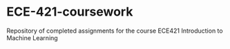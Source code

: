 # ECE-421-coursework
Repository of completed assignments for the course ECE421 Introduction to Machine Learning
